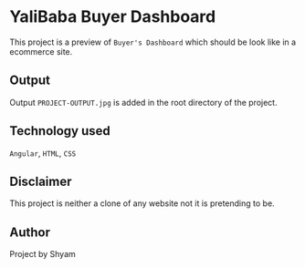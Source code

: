 # YaliBaba Buyer Dashboard

This project is a preview of `Buyer's Dashboard` which should be look like in a ecommerce site.

## Output

Output `PROJECT-OUTPUT.jpg` is added in the root directory of the project.

## Technology used

`Angular`, `HTML`, `CSS`

## Disclaimer

This project is neither a clone of any website not it is pretending to be.

## Author

Project by Shyam
